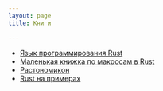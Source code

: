 ```yaml
---
layout: page
title: Книги

---
```


- [Язык программирования Rust](https://rustbook.kinoher.ml/)
- [Маленькая книжка по макросам в Rust](https://github.com/ruRust/tlborm)
- [Растономикон](https://github.com/ruRust/rustonomicon)
- [Rust на примерах](https://rurust.github.io/rust-by-example-ru)
